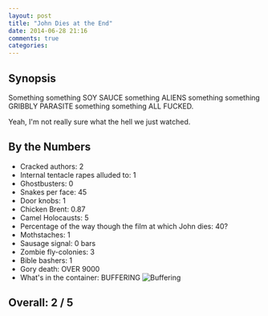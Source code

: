 ```yaml
---
layout: post
title: "John Dies at the End"
date: 2014-06-28 21:16
comments: true
categories: 
---
```


Synopsis
--------

Something something SOY SAUCE something ALIENS something something GRIBBLY PARASITE something something ALL FUCKED.

Yeah, I'm not really sure what the hell we just watched.

By the Numbers
--------------

* Cracked authors: 2
* Internal tentacle rapes alluded to: 1
* Ghostbusters: 0
* Snakes per face: 45
* Door knobs: 1
* Chicken Brent: 0.87
* Camel Holocausts: 5
* Percentage of the way though the film at which John dies: 40?
* Mothstaches: 1
* Sausage signal: 0 bars
* Zombie fly-colonies: 3
* Bible bashers: 1
* Gory death: OVER 9000
* What's in the container: BUFFERING
![Buffering](https://files.ianrenton.com/sites/filmreviews/buffering.jpg)

Overall: 2 / 5
--------------
